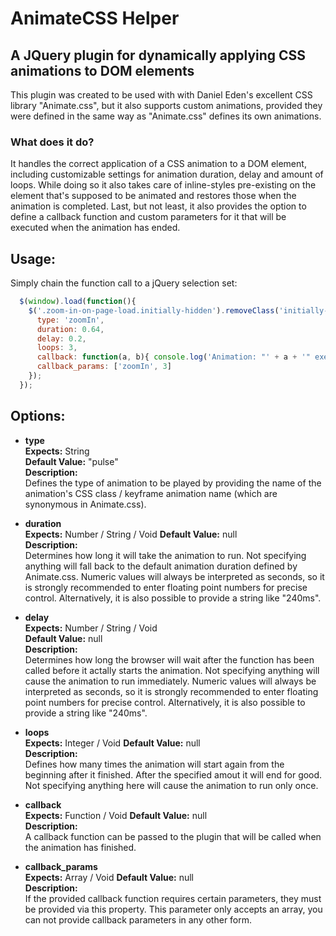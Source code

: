 # AnimateCSS Helper
## A JQuery plugin for dynamically applying CSS animations to DOM elements

This plugin was created to be used with with Daniel Eden's excellent CSS library "Animate.css", but it also supports custom animations, provided they were defined in the same way as "Animate.css" defines its own animations.

### What does it do?

It handles the correct application of a CSS animation to a DOM element, including customizable settings for animation duration, delay and amount of loops. 
While doing so it also takes care of inline-styles pre-existing on the element that's supposed to be animated and restores those when the animation is completed. 
Last, but not least, it also provides the option to define a callback function and custom parameters for it that will be executed when the animation has ended. 

## Usage:

Simply chain the function call to a jQuery selection set:
```javascript
  $(window).load(function(){
    $('.zoom-in-on-page-load.initially-hidden').removeClass('initially-hidden').applyAnimation({ 
      type: 'zoomIn', 
      duration: 0.64, 
      delay: 0.2, 
      loops: 3, 
      callback: function(a, b){ console.log('Animation: "' + a + '" executed ' + b + ' times.'); }, 
      callback_params: ['zoomIn', 3] 
    });
  });
```

## Options:

* __type__  
  __Expects:__ String  
  __Default Value:__ "pulse"  
  __Description:__  
  Defines the type of animation to be played by providing the name of the animation's CSS class / keyframe animation name (which are synonymous in Animate.css).
  
* __duration__  
  __Expects:__ Number / String / Void
  __Default Value:__ null  
  __Description:__  
  Determines how long it will take the animation to run. Not specifying anything will fall back to the default animation duration defined by Animate.css. Numeric values will always be interpreted as seconds, so it is strongly recommended to enter floating point numbers for precise control. Alternatively, it is also possible to provide a string like "240ms".
  
* __delay__  
  __Expects:__ Number / String / Void  
  __Default Value:__ null  
  __Description:__  
  Determines how long the browser will wait after the function has been called before it actally starts the animation. Not specifying anything will cause the animation to run immediately. Numeric values will always be interpreted as seconds, so it is strongly recommended to enter floating point numbers for precise control. Alternatively, it is also possible to provide a string like "240ms".  
  
* __loops__  
  __Expects:__ Integer / Void 
  __Default Value:__ null  
  __Description:__  
  Defines how many times the animation will start again from the beginning after it finished. After the specified amout it will end for good. Not specifying anything here will cause the animation to run only once.
  
* __callback__   
  __Expects:__ Function / Void
  __Default Value:__ null  
  __Description:__  
  A callback function can be passed to the plugin that will be called when the animation has finished.
  
* __callback_params__  
  __Expects:__ Array / Void
  __Default Value:__ null  
  __Description:__  
  If the provided callback function requires certain parameters, they must be provided via this property. This parameter only accepts an array, you can not provide callback parameters in any other form.
